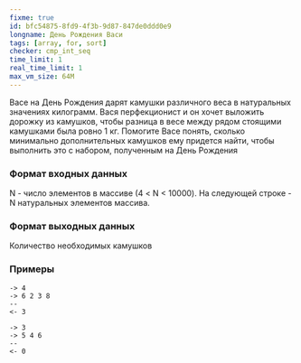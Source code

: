 ```yaml
---
fixme: true
id: bfc54875-8fd9-4f3b-9d87-847de0ddd0e9
longname: День Рождения Васи
tags: [array, for, sort]
checker: cmp_int_seq
time_limit: 1
real_time_limit: 1
max_vm_size: 64M
---
```

 
Васе на День Рождения дарят камушки различного веса в натуральных значениях килограмм. Вася перфекционист и он хочет выложить дорожку из камушков, чтобы разница в весе между рядом стоящими камушками была ровно 1 кг. Помогите Васе понять, сколько минимально дополнительных камушков ему придется найти, чтобы выполнить это с набором, полученным на День Рождения
 
### Формат входных данных
 
N - число элементов в массиве (4 < N < 10000).
На следующей строке - N натуральных элементов массива.
 
### Формат выходных данных
 
Количество необходимых камушков
 
### Примеры
 
```
-> 4
-> 6 2 3 8
--
<- 3
```
```
-> 3
-> 5 4 6
--
<- 0
```